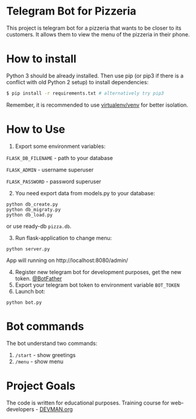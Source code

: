# Telegram Bot for Pizzeria

This project is telegram bot for a pizzeria that wants to be closer to its customers. It allows them to view the menu of the pizzeria in their phone.

# How to install

Python 3 should be already installed. Then use pip (or pip3 if there is a conflict with old Python 2 setup) to install dependencies:

```bash
$ pip install -r requirements.txt # alternatively try pip3
```
Remember, it is recommended to use [virtualenv/venv](https://devman.org/encyclopedia/pip/pip_virtualenv/) for better isolation.

# How to Use

1. Export some environment variables:

`FLASK_DB_FILENAME` - path to your database

`FLASK_ADMIN` - username superuser

`FLASK_PASSWORD` - password superuser

2. You need export data from models.py to your database:

```#!bash
python db_create.py
python db_migraty.py
python db_load.py
```

or use ready-db `pizza.db`.

3. Run flask-application to change menu:

```#!bash
python server.py
```

App will running on http://localhost:8080/admin/

4. Register new telegram bot for development purposes, get the new token. [@BotFather](https://telegram.me/botfather)
5. Export your telegram bot token to environment variable `BOT_TOKEN`
6. Launch bot:

```#!bash
python bot.py
```

# Bot commands

The bot understand two commands:
1. `/start` - show greetings
2. `/menu` - show menu

# Project Goals

The code is written for educational purposes. Training course for web-developers - [DEVMAN.org](https://devman.org)
